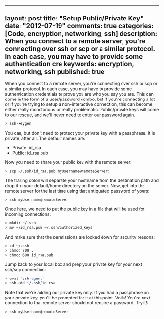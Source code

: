 
---
layout: post
title: "Setup Public/Private Key"
date: "2012-07-19"
comments: true
categories: [Code, encryption, networking, ssh]
description: When you connect to a remote server, you're connecting over ssh or scp or a similar protocol.  In each case, you may have to provide some authentication cre
keywords: encryption, networking, ssh
published: true
---

When you connect to a remote server, you're connecting over ssh or scp or a similar protocol.  In each case, you may have to provide some authentication credentials to prove you are who you say you are.  This can come in the form of a user/password combo, but if you're connecting a lot or if you're trying to setup a non-interactive connection, this can become either really monotonous or really problematic.  Public/private keys will come to our rescue, and we'll never need to enter our password again.
<!--more-->

```bash
> ssh-keygen
```

You can, but don't need to protect your private key with a passphrase.  It is private, after all.  The default names are:

- Private: id_rsa
- Public: id_rsa.pub

Now you need to share your public key with the remote server:

```bash
> scp ~/.ssh/id_rsa.pub myUsername@remoteServer:
```

The trailing colon will separate your hostname from the destination path and drop it in your default/home directory on the server.  Now, get into the remote server for the last time using that antiquated password of yours:

```bash
> ssh myUsername@remoteServer
```

Once here, we need to put the public key in a file that will be used for incoming connections:

```bash
> mkdir ~/.ssh
> mv ~/id_rsa.pub ~/.ssh/authorized_keys
```

And make sure that the permissions are locked down for security reasons:

```bash
> cd ~/.ssh
> chmod 700 .
> chmod 600 id_rsa.pub
```

Jump back to your local box and prep your private key for your next ssh/scp connection:

```bash
> eval `ssh-agent`
> ssh-add ~/.ssh/id_rsa
```

Note that we're adding our private key only.  If you had a passphrase on your private key, you'll be prompted for it at this point.  Voila!  You're next connection to that remote server should not require a password.  Try it!:

```bash
> ssh myUsername@remoteServer
```
  
